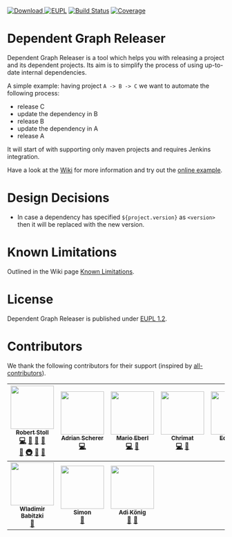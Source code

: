 [![Download](https://api.bintray.com/packages/loewenfels/oss/dep-graph-releaser/images/download.svg) ](https://bintray.com/loewenfels/oss/dep-graph-releaser/_latestVersion)
[![EUPL](https://img.shields.io/badge/license-EUPL%201.2-brightgreen.svg)](https://joinup.ec.europa.eu/collection/eupl/eupl-text-11-12)
[![Build Status](https://travis-ci.org/loewenfels/dep-graph-releaser.svg?tag=v1.1.1)](https://travis-ci.org/loewenfels/dep-graph-releaser/branches)
[![Coverage](https://codecov.io/github/loewenfels/dep-graph-releaser/coverage.svg?tag=v1.1.1)](https://codecov.io/github/loewenfels/dep-graph-releaser?tag=v1.1.1)

# Dependent Graph Releaser
Dependent Graph Releaser is a tool which helps you with releasing a project and its dependent projects.
Its aim is to simplify the process of using up-to-date internal dependencies.
 
A simple example: having project `A -> B -> C` we want to automate the following process:
- release C
- update the dependency in B
- release B
- update the dependency in A
- release A

It will start of with supporting only maven projects and requires Jenkins integration.

Have a look at the [Wiki](https://github.com/loewenfels/dep-graph-releaser/wiki) 
for more information and try out the [online example](https://loewenfels.github.io/dep-graph-releaser/#./release.json).
   
# Design Decisions   
- In case a dependency has specified `${project.version}` as `<version>` then it will be replaced with the new version.
   
# Known Limitations

Outlined in the Wiki page [Known Limitations](https://github.com/loewenfels/dep-graph-releaser/wiki/Known-Limitations).

# License
Dependent Graph Releaser is published under [EUPL 1.2](https://joinup.ec.europa.eu/collection/eupl/eupl-text-11-12).

# Contributors

We thank the following contributors for their support (inspired by [all-contributors](https://github.com/kentcdodds/all-contributors#emoji-key)).

| [<img src="https://avatars0.githubusercontent.com/u/5557885?s=460&v=4" width="100px;"/><br /><sub><b>Robert Stoll</b></sub>](https://tutteli.ch)<br/> [💻](#code "Code") [🤔](#ideas "Ideas & Planing") [💬](#questions "Answering Questions") [👀](#review "Review Pull Requests")<br/> [📖](#doc "Documentation") [🚇](#infrastructure "Infrastructure") [🔧](#tools "Tools") [🐛](#bug "Bug Reports") | [<img src="https://avatars1.githubusercontent.com/u/39348110?s=460&v=4" width="100px;"/><br /><sub><b>Adrian Scherer</b></sub>](https://github.com/schereradi)<br/> [💻](#code "Code") | [<img src="https://avatars1.githubusercontent.com/u/22729797?s=460&v=4" width="100px;"/><br /><sub><b>Mario Eberl</b></sub>](https://github.com/hubmop)<br/> [💻](#code "Code") [🤔](#ideas "Ideas & Planing") | [<img src="https://avatars3.githubusercontent.com/u/14939597?s=460&v=4" width="100px"/><br /><sub><b>Chrimat</b></sub>](https://github.com/Chrimat)<br/> [💻](#code "Code") [🐛](#bug "Bug Reports") | [<img src="https://avatars2.githubusercontent.com/u/5530915?s=460&v=4" width="100px"/><br /><sub><b>Edimasta</b></sub>](https://github.com/Edimasta)<br/> [💻](#code "Code") | [<img src="https://avatars0.githubusercontent.com/u/37987805?s=460&v=4" width="100px"/><br /><sub><b>kayth1</b></sub>](https://github.com/kayth1)<br/> [🐛](#bug "Bug Reports") |
| :---: | :---: | :---: | :---: | :---: | :---: |
| [<img src="https://avatars3.githubusercontent.com/u/36969748?s=460&v=4" width="100px;"/><br /><sub><b>Wladimir Babitzki</b></sub>](https://github.com/wbabitzki)<br/> [🐛](#bug "Bug Reports") | [<img src="https://avatars0.githubusercontent.com/u/20090741?s=460&v=4" width="100px;"/><br /><sub><b>Simon</b></sub>](https://github.com/sniederb)<br/> [🐛](#bug "Bug Reports") | [<img src="https://avatars2.githubusercontent.com/u/2034531?s=460&v=4" width="100px;"/><br /><sub><b>Adi König</b></sub>](https://github.com/Anchialas)<br/> [🐛](#bug "Bug Reports") [🤔](#ideas "Ideas & Planing") |